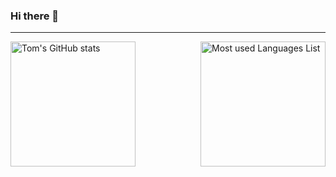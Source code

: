### Hi there 👋

---
<div>
  <img height=200 align="Left" alt="Tom's GitHub stats" src="https://github-readme-stats-trivinyxs-projects.vercel.app/api?username=trivinyx&theme=dark&show_icons=true"/>
  <img height=200 align="right" alt="Most used Languages List" src="https://github-readme-stats-trivinyxs-projects.vercel.app/api/top-langs/?username=trivinyx&layout=compact&langs_count=8&card_width=320" />
</div>

<!--
**Trivinyx/Trivinyx** is a ✨ _special_ ✨ repository because its `README.md` (this file) appears on your GitHub profile.
-->
